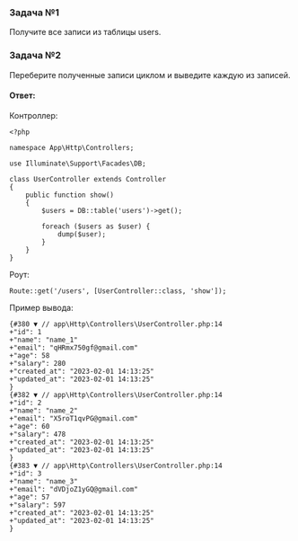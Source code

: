 ### Задача №1

Получите все записи из таблицы users.

### Задача №2

Переберите полученные записи циклом и выведите каждую из записей.

#### Ответ:

Контроллер: 

    <?php
    
    namespace App\Http\Controllers;
    
    use Illuminate\Support\Facades\DB;
    
    class UserController extends Controller
    {
        public function show()
        {
            $users = DB::table('users')->get();
    
            foreach ($users as $user) {
                dump($user);
            }
        }
    }

Роут:

    Route::get('/users', [UserController::class, 'show']);

Пример вывода:

    {#380 ▼ // app\Http\Controllers\UserController.php:14
    +"id": 1
    +"name": "name_1"
    +"email": "qHRmx750gf@gmail.com"
    +"age": 58
    +"salary": 280
    +"created_at": "2023-02-01 14:13:25"
    +"updated_at": "2023-02-01 14:13:25"
    }
    {#382 ▼ // app\Http\Controllers\UserController.php:14
    +"id": 2
    +"name": "name_2"
    +"email": "X5roT1qvPG@gmail.com"
    +"age": 60
    +"salary": 478
    +"created_at": "2023-02-01 14:13:25"
    +"updated_at": "2023-02-01 14:13:25"
    }
    {#383 ▼ // app\Http\Controllers\UserController.php:14
    +"id": 3
    +"name": "name_3"
    +"email": "dVDjoZ1yGQ@gmail.com"
    +"age": 57
    +"salary": 597
    +"created_at": "2023-02-01 14:13:25"
    +"updated_at": "2023-02-01 14:13:25"
    }